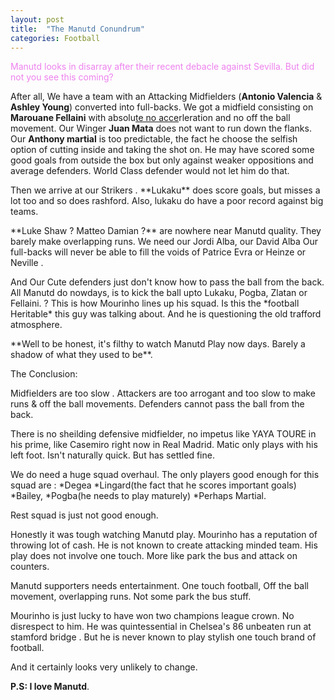 ```yaml
---
layout: post
title:  "The Manutd Conundrum"
categories: Football
---
```



<p style="color:violet"> Manutd looks in disarray after their recent debacle against Sevilla. But did not you see this coming? </p>

<p>After all, We have a team with an Attacking Midfielders (<b>Antonio Valencia</b> & <b>Ashley Young</b>) converted into full-backs. We got a midfield consisting on <b>Marouane Fellaini</b> with absolu<u>te no acce</u>rleration and no off the ball movement. Our Winger <b>Juan Mata</b> does not want to run down the flanks. Our <b>Anthony martial</b> is too predictable, the fact he choose the selfish option of cutting inside and taking the shot on. He may have scored some good goals from outside the box but only against weaker oppositions and average defenders. World Class defender would not let him do that.
</p>

<p>Then we arrive at our Strikers . **Lukaku** does score goals, but misses a lot too and so does rashford. Also, lukaku do have a poor record against big teams. 
</p>  

<p> **Luke Shaw ? Matteo Damian ?** are nowhere near Manutd quality. They barely make overlapping runs. 
We need our Jordi Alba, our David Alba 
Our full-backs will never be able to fill the voids of Patrice Evra or Heinze or Neville . 
</p>
<p>
And Our Cute defenders just don't know how to pass the ball from the back. All Manutd do nowdays, is to kick the ball upto Lukaku, Pogba, Zlatan or Fellaini. ? 
This is how Mourinho lines up his squad. Is this the *football Heritable* this guy was talking about. And he is questioning the old trafford atmosphere. 
</p>
**Well to be honest, it's filthy to watch Manutd Play now days. Barely a shadow of what they used to be**.

The Conclusion: 

Midfielders are too slow . 
Attackers are too arrogant and too slow to make runs & off the ball movements.
Defenders cannot pass the ball from the back. 

There is no sheilding defensive midfielder, no impetus like YAYA TOURE in his prime, like Casemiro right now in Real Madrid.
Matic only plays with his left foot. Isn't naturally quick. But has settled fine. 

We do need a huge squad overhaul.
The only players good enough for this squad are :
*Degea 
*Lingard(the fact that he scores important goals)
*Bailey,
*Pogba(he needs to play maturely) 
*Perhaps Martial.

Rest squad is just not good enough.

Honestly it was tough watching Manutd play. Mourinho has a reputation of throwing lot of cash. He is not known to create attacking minded team. His play does not involve one touch.
More like park the bus and attack on counters. 

Manutd supporters needs entertainment. One touch football, Off the ball movement, overlapping runs.
Not some park the bus stuff. 

Mourinho is just lucky to have won two champions league crown. No disrespect to him. He was quintessential in Chelsea's 86 unbeaten run at stamford bridge . But he is never known to play stylish one touch brand of football. 

And it certainly looks very unlikely to change. 

**P.S: I love Manutd**.

